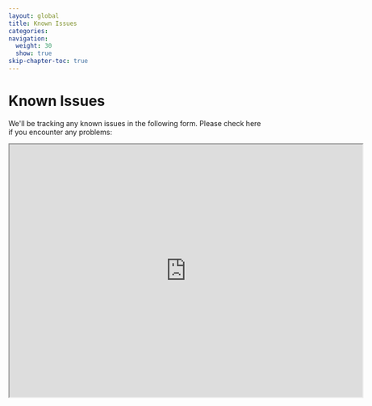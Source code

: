 ```yaml
---
layout: global
title: Known Issues
categories: 
navigation:
  weight: 30
  show: true
skip-chapter-toc: true  
---
```


# Known Issues

We'll be tracking any known issues in the following form. Please check here if you encounter any problems:

<iframe src="https://docs.google.com/spreadsheets/d/1QSiUGJgGnFSEguWYQzZpRSXugHvIZmaLBqsI7s26IhY/pubhtml?widget=true&amp;headers=false" width="700" height="500" frameborder="1" marginheight="0" marginwidth="0">Loading...</iframe>